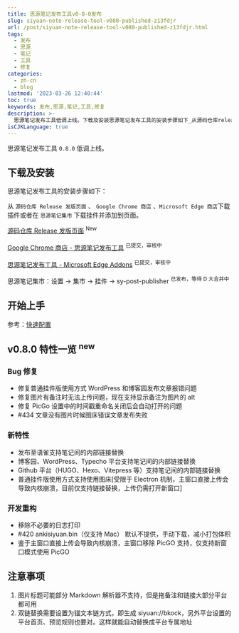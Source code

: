 ```yaml
---
title: 思源笔记发布工具v0-8-0发布
slug: siyuan-note-release-tool-v080-published-z13fdjr
url: /post/siyuan-note-release-tool-v080-published-z13fdjr.html
tags:
  - 发布
  - 思源
  - 笔记
  - 工具
  - 修复
categories:
  - zh-cn
  - blog
lastmod: '2023-03-26 12:40:44'
toc: true
keywords: 发布,思源,笔记,工具,修复
description: >-
  思源笔记发布工具​低调上线。下载及安装思源笔记发布工具的安装步骤如下_从源码仓库release发版页面​googlechrome商店​microsoftedge商店​下载插件或者在思源笔记集市​下载挂件并添加到页面。源码仓库release发版页面newgooglechrome商店思源笔记发布工具已提交审核中思源笔记发布工具microsoftedgeaddons已提交审核中思源笔记集市_设置sypostpublisher已发布等待d大合并中开始上手参考_快速配置v特性一览newbug修复修复普通挂件版使用方
isCJKLanguage: true
---
```




思源笔记发布工具 `0.8.0`​ 低调上线。

## 下载及安装

思源笔记发布工具的安装步骤如下：

从 `源码仓库 Release 发版页面`​ 、 `Google Chrome 商店`​ 、`Microsoft Edge 商店`​ 下载插件或者在 `思源笔记集市`​ 下载挂件并添加到页面。

[源码仓库 Release 发版页面](https://github.com/terwer/src-sy-post-publisher/releases) <sup>New</sup>

[Google Chrome 商店 - 思源笔记发布工具](https://chrome.google.com/webstore/detail/%E6%80%9D%E6%BA%90%E7%AC%94%E8%AE%B0%E5%8F%91%E5%B8%83%E8%BE%85%E5%8A%A9%E5%B7%A5%E5%85%B7/gemlnnppcphbiimfjnobfgdkohjmgifm?hl=zh-CN) <sup> 已提交，审核中 </sup>

[思源笔记发布工具 - Microsoft Edge Addons](https://microsoftedge.microsoft.com/addons/detail/aejmkigifflimhjlhjkdckclhabbilee) <sup> 已提交，审核中 </sup>

思源笔记集市：设置 -> 集市 -> 挂件 -> sy-post-publisher <sup> 已发布，等待 D 大合并中 </sup>

## 开始上手

参考：[快速配置](https://docs.publish.terwer.space/docs/getting-started/#%E5%BF%AB%E9%80%9F%E9%85%8D%E7%BD%AE)

## v0.8.0 特性一览 <sup>new</sup>

### Bug 修复

* 修复普通挂件版使用方式 WordPress 和博客园发布文章报错问题
* 修复图片有备注时无法上传问题，现在支持显示备注为图片的 alt
* 修复 PicGo 设置中的时间戳重命名关闭后会自动打开的问题
* #434 文章没有图片时候图床错误文章发布失败

### 新特性

* 发布至语雀支持笔记间的内部链接替换
* 博客园、WordPress、Typecho 平台支持笔记间的内部链接替换
* Github 平台（HUGO、Hexo、Vitepress 等）支持笔记间的内部链接替换
* 普通挂件版使用方式支持使用图床[受限于 Electron 机制，主窗口直接上传会导致内核崩溃，目前仅支持链接替换，上传仍需打开新窗口]

### 开发重构

* 移除不必要的日志打印
* #420 ankisiyuan.bin（仅支持 Mac） 默认不提供，手动下载，减小打包体积
* 鉴于主窗口直接上传会导致内核崩溃，主窗口移除 PicGO 支持，仅支持新窗口模式使用 PicGO

## 注意事项

1. 图片标题可能部分 Markdown 解析器不支持，但是拖备注和链接大部分平台都可用
2. 双链替换需要设置为锚文本链方式，即生成 siyuan://bkock，另外平台设置的平台首页、预览规则也要对。这样就能自动替换成平台专属地址

